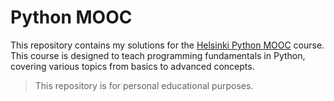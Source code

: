 # Python MOOC

This repository contains my solutions for the [Helsinki Python MOOC](https://programming-25.mooc.fi/) course. This course is designed to teach programming fundamentals in Python, covering various topics from basics to advanced concepts.

> This repository is for personal educational purposes.
